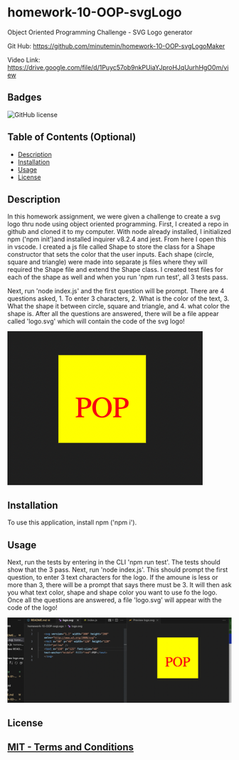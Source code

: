 # homework-10-OOP-svgLogo

Object Oriented Programming Challenge - SVG Logo generator

Git Hub: https://github.com/minutemin/homework-10-OOP-svgLogoMaker

Video Link: https://drive.google.com/file/d/1Puyc57ob9nkPUiaYJproHJqUurhHgO0m/view

## Badges
  ![GitHub license](https://img.shields.io/badge/license-MIT-blue.svg)

## Table of Contents (Optional)

- [Description](#description)
- [Installation](#installation)
- [Usage](#usage)
- [License](#license)

## Description

In this homework assignment, we were given a challenge to create a svg logo thru node using object oriented programming.  First, I created a repo in github and cloned it to my computer.  With node already installed, I initialized npm ('npm init')and installed inquirer v8.2.4 and jest. From here I open this in vscode.  I created a js file called Shape to store the class for a Shape constructor that sets the color that the user inputs.  Each shape (circle, square and triangle) were made into separate js files where they will required the Shape file and extend the Shape class.  I created test files for each of the shape as well and when you run 'npm run test', all 3 tests pass.  

Next, run 'node index.js' and the first question will be prompt.  There are 4 questions asked, 1. To enter 3 characters, 2. What is the color of the text, 3. What the shape it between circle, square and triangle, and 4. what color the shape is.  After all the questions are answered, there will be a file appear called 'logo.svg' which will contain the code of the svg logo!   

![Screenshot of SVG logo project](./assets/images/SVG_SS.png)

## Installation

To use this application, install npm ('npm i'). 

## Usage

 Next, run the tests by entering in the CLI 'npm run test'.  The tests should show that the 3 pass.  Next, run 'node index.js'.  This should prompt the first question, to enter 3 text characters for the logo. If the amoune is less or more than 3, there will be a prompt that says there must be 3.  It will then ask you what text color, shape and shape color you want to use fo the logo. Once all the questions are answered, a file 'logo.svg' will appear with the code of the logo! 

![Screenshot of SVG logo code and preview](./assets/images/Logo.svg-SS.png)


## License

[MIT - Terms and Conditions](https://choosealicense.com/licenses/MIT/)
---

